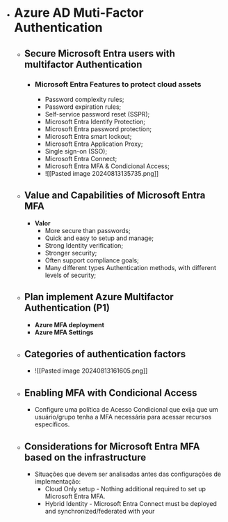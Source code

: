- # Azure AD Muti-Factor Authentication 
	- ## Secure Microsoft Entra users with multifactor Authentication
		- ### Microsoft Entra Features to protect cloud assets
			- Password complexity rules;
			- Password expiration rules;
			- Self-service password reset (SSPR);
			- Microsoft  Entra Identify Protection;
			- Microsoft Entra password protection;
			- Microsoft Entra smart lockout;
			- Microsoft Entra Application Proxy;
			- Single sign-on (SSO);
			- Microsoft Entra Connect;
			- Microsoft Entra MFA & Condicional Access;
			- ![[Pasted image 20240813135735.png]]
	- ## Value and Capabilities of Microsoft Entra MFA
		- **Valor**
			- More secure than passwords;
			- Quick and easy to setup and manage;
			- Strong Identity verification;
			- Stronger security;
			- Often support compliance goals;
			- Many different types Authentication methods, with different levels of security;
	- ## Plan implement Azure Multifactor Authentication (P1)
		- **Azure MFA deployment**
		- **Azure MFA Settings**
	- ## Categories of authentication factors
		- ![[Pasted image 20240813161605.png]]
	- ## Enabling MFA with Condicional Access
		- Configure uma política de Acesso Condicional que exija que um usuário/grupo tenha a MFA necessária para acessar recursos específicos.
	- ## Considerations for Microsoft Entra MFA based on the infrastructure
		- Situações que devem ser analisadas antes das configurações de implementação:
			- Cloud Only setup - Nothing additional required to set up Microsoft Entra MFA.
			- Hybrid Identity - Microsoft Entra Connect must be deployed and synchronized/federated with your
